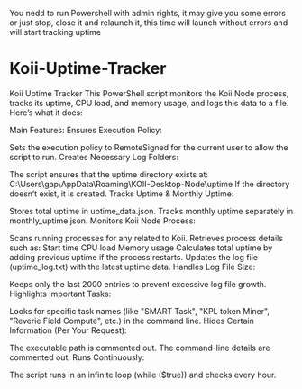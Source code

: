 You nedd to run Powershell with  admin rights, it may give you some errors or just stop, close it and relaunch it, this time will launch without errors and will start tracking uptime


# Koii-Uptime-Tracker
Koii Uptime Tracker
This PowerShell script monitors the Koii Node process, tracks its uptime, CPU load, and memory usage, and logs this data to a file. Here’s what it does:

Main Features:
Ensures Execution Policy:

Sets the execution policy to RemoteSigned for the current user to allow the script to run.
Creates Necessary Log Folders:

The script ensures that the uptime directory exists at:
C:\Users\gap\AppData\Roaming\KOII-Desktop-Node\uptime
If the directory doesn’t exist, it is created.
Tracks Uptime & Monthly Uptime:

Stores total uptime in uptime_data.json.
Tracks monthly uptime separately in monthly_uptime.json.
Monitors Koii Node Process:

Scans running processes for any related to Koii.
Retrieves process details such as:
Start time
CPU load
Memory usage
Calculates total uptime by adding previous uptime if the process restarts.
Updates the log file (uptime_log.txt) with the latest uptime data.
Handles Log File Size:

Keeps only the last 2000 entries to prevent excessive log file growth.
Highlights Important Tasks:

Looks for specific task names (like "SMART Task", "KPL token Miner", "Reverie Field Compute", etc.) in the command line.
Hides Certain Information (Per Your Request):

The executable path is commented out.
The command-line details are commented out.
Runs Continuously:

The script runs in an infinite loop (while ($true)) and checks every hour.
